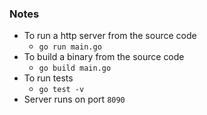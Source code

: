 ### Notes
- To run a http server from the source code
  - `go run main.go`
- To build a binary from the source code
  - `go build main.go`
- To run tests
  - `go test -v`
- Server runs on port `8090`